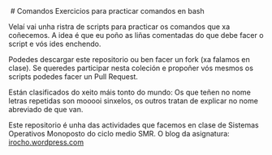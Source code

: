 <img src="https://irocho.github.io/imaxes/logo.png" alt="" />
# Comandos
Exercicios para practicar comandos en bash

Velaí vai unha ristra de scripts para practicar os comandos que xa coñecemos. A idea é que eu poño as liñas comentadas do que debe facer o script e vós ides enchendo.

Podedes descargar este repositorio ou ben facer un fork (xa falamos en clase). Se queredes participar nesta coleción e propoñer vós mesmos os scripts podedes facer un Pull Request.

Están clasificados do xeito máis tonto do mundo: Os que teñen no nome letras repetidas son mooooi sinxelos, os outros tratan de explicar no nome abreviado de que van.

Este repositorio é unha das actividades que facemos en clase de Sistemas Operativos Monoposto do ciclo medio SMR. O blog da asignatura: [irocho.wordpress.com](http://irocho.wordpress.com) 

